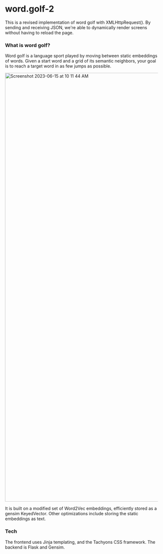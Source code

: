 # word.golf-2
This is a revised implementation of word golf with XMLHttpRequest(). By sending and receiving JSON, we're able to dynamically render screens without having to reload the page.


### What is word golf?
Word golf is a language sport played by moving between static embeddings of words. Given a start word and a grid of its semantic neighbors, your goal is to reach a target word in as few jumps as possible. 

<img width="1414" alt="Screenshot 2023-06-15 at 10 11 44 AM" src="https://github.com/rkique/word.golf-2/assets/46641307/c9d9081c-c41b-43db-bf5b-027c3dc9025e">

It is built on a modified set of Word2Vec embeddings, efficiently stored as a gensim KeyedVector. 
Other optimizations include storing the static embeddings as text. 

### Tech
The frontend uses Jinja templating, and the Tachyons CSS framework. The backend is Flask and Gensim.
